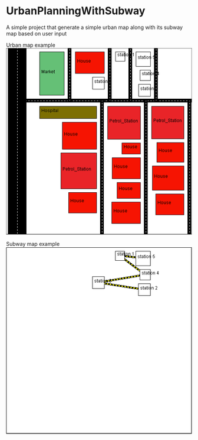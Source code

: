 # UrbanPlanningWithSubway
A simple project that generate a simple urban map along with its subway map based on user input

Urban map example
![UrbanPlanning](UrbanPlanning.PNG?s=300 "UrbanPlanning")

Subway map example
![Subway](Subway.PNG?s-300 "Subway")